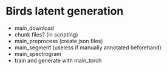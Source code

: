 # Birds latent generation
- main_download
- chunk files? (in scripting)
- main_preprocess (create json files)
- main_segment (useless if manually annotated beforehand)
- main_spectrogram
- train and generate with main_torch